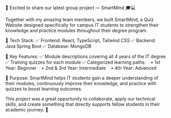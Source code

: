🚀 Excited to share our latest group project — SmartMind 🎓💻

Together with my amazing team members, we built SmartMind, a Quiz Website designed specifically for campus IT students to strengthen their knowledge and practice modules throughout their degree program.

🔹 Tech Stack:
✅ Frontend: React, TypeScript, Tailwind CSS
✅ Backend: Java Spring Boot
✅ Database: MongoDB

🔹 Key Features:
✅ Module descriptions covering all 4 years of the IT degree
✅ Training quizzes for each module
✅ Categorized learning paths:
   • 1st Year: Beginner
   • 2nd & 3rd Year: Intermediate
   • 4th Year: Advanced

🎯 Purpose:
SmartMind helps IT students gain a deeper understanding of their modules, continuously improve their knowledge, and practice with quizzes to boost learning outcomes.

This project was a great opportunity to collaborate, apply our technical skills, and create something that directly supports fellow students in their academic journey. 🌟
